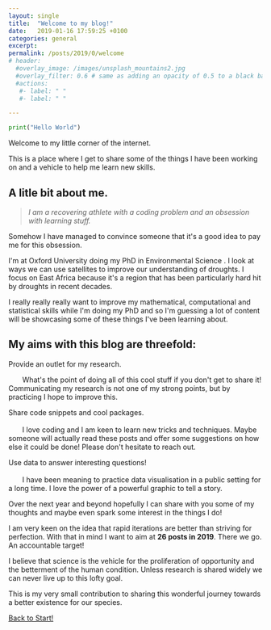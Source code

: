 ```yaml
---
layout: single
title:  "Welcome to my blog!"
date:   2019-01-16 17:59:25 +0100
categories: general
excerpt:
permalink: /posts/2019/0/welcome
# header:
  #overlay_image: /images/unsplash_mountains2.jpg
  #overlay_filter: 0.6 # same as adding an opacity of 0.5 to a black background
  #actions:
   #- label: " "
   #- label: " "

---
```


```python
print("Hello World")
```

Welcome to my little corner of the internet.

This is a place where I get to share some of the things I have been working on and a vehicle to help me learn new skills.

## A litle bit about me.

> _I am a recovering athlete with a coding problem and an obsession with learning stuff._

Somehow I have managed to convince someone that it's a good idea to pay me for this obsession.

I'm at Oxford University doing my PhD in Environmental Science . I look at ways we can use satellites to improve our understanding of droughts. I focus on East Africa because it's a region that has been particularly hard hit by droughts in recent decades.

I really really really want to improve my mathematical, computational and statistical skills while I'm doing my PhD and so I'm guessing a lot of content will be showcasing some of these things I've been learning about.

## My aims with this blog are threefold:

<i class="fas fa-pencil-alt fa-flip-horizontal fa-fw" style="color:#FA4234; font-size:1.2em" aria-hidden="true"></i> Provide an outlet for my research.

&nbsp;&nbsp;&nbsp;&nbsp;&nbsp;&nbsp; What's the point of doing all of this cool stuff if you don't get to share it! Communicating my research is not one of my strong points, but by practicing I hope to improve this.

<i class="fas fa-terminal fa-fw" style="color:#4A4F53; font-size:1.2em" aria-hidden="true"></i> Share code snippets and cool packages.
<br/><br/>
&nbsp;&nbsp;&nbsp;&nbsp;&nbsp;&nbsp; I love coding and I am keen to learn new tricks and techniques. Maybe someone will actually read these posts and offer some suggestions on how else it could be done! Please don't hesitate to reach out.

<i class="fas fa-atom" style="color:#006998; font-size:1.2em" aria-hidden="true"></i> Use data to answer interesting questions!
<br/><br/>
&nbsp;&nbsp;&nbsp;&nbsp;&nbsp;&nbsp; I have been meaning to practice data visualisation in a public setting for a long time. I love the power of a powerful graphic to tell a story.

Over the next year and beyond hopefully I can share with you some of my thoughts and maybe even spark some interest in the things I do!

I am very keen on the idea that rapid iterations are better than striving for perfection. With that in mind I want to aim at **26 posts in 2019**. There we go. An accountable target!

I believe that science is the vehicle for the proliferation of opportunity and the betterment of the human condition. Unless research is shared widely we can never live up to this lofty goal.

This is my very small contribution to sharing this wonderful journey towards a better existence for our species.

<a href="#" class="btn btn--primary">Back to Start!</a>
